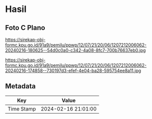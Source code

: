 # Hasil

## Foto C Plano

https://sirekap-obj-formc.kpu.go.id/91a9/pemilu/ppwp/12/07/21/20/06/1207212006062-20240216-180625--54d0c0a0-c342-4a08-8fc7-700b76637eb0.jpg

https://sirekap-obj-formc.kpu.go.id/91a9/pemilu/ppwp/12/07/21/20/06/1207212006062-20240216-174858--730197d3-efef-4e04-ba28-595754ee8a11.jpg


## Metadata

| Key        | Value               |
| ---------- | ------------------- |
| Time Stamp | 2024-02-16 21:01:00 |



